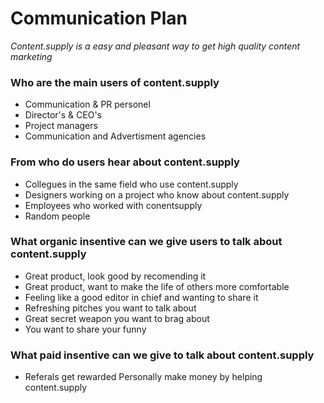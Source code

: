 # Communication Plan



*Content.supply is a easy and pleasant way to get high quality content marketing*

### Who are the main users of content.supply
* Communication & PR personel
* Director's & CEO's
* Project managers
* Communication and Advertisment agencies

### From who do  users hear about content.supply
* Collegues in the same field who use content.supply
* Designers working on a project who know about content.supply
* Employees who worked with conentsupply
* Random people

### What organic insentive can we give users to talk about content.supply
* Great product, look good by recomending it
* Great product, want to make the life of others more comfortable
* Feeling like a good editor in chief and wanting to share it
* Refreshing pitches you want to talk about
* Great secret weapon you want to brag about
* You want to share your funny

### What paid insentive can we give to talk about content.supply
* Referals get rewarded
Personally make money by helping content.supply

